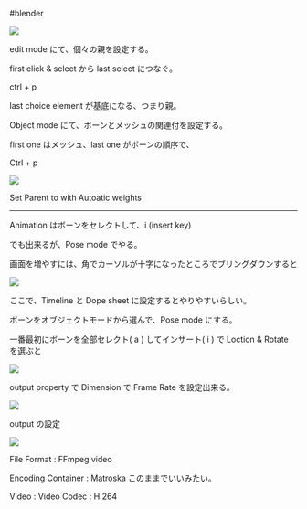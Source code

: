 #blender 



![](image-kmyero3r.png)

edit mode にて、個々の親を設定する。

first click & select から last select につなぐ。

ctrl + p 

last choice element が基底になる、つまり親。

Object mode にて、ボーンとメッシュの関連付を設定する。

first one はメッシュ、last one がボーンの順序で、

Ctrl + p

![](image-kmyesn9p.png)

Set Parent to with Autoatic weights

---

Animation はボーンをセレクトして、i  (insert key) 

でも出来るが、Pose mode でやる。

画面を増やすには、角でカーソルが十字になったところでブリングダウンすると

![](image-kmyetbe6.png)

ここで、Timeline と Dope sheet に設定するとやりやすいらしい。

ボーンをオブジェクトモードから選んで、Pose mode にする。

一番最初にボーンを全部セレクト( a ) してインサート( i ) で Loction & Rotate を選ぶと

![](image-kmyettak.png)

output property で Dimension で Frame Rate を設定出来る。

![](image-kmyeu9r3.png)

output の設定

![](image-kmyeutfq.png)

File Format : FFmpeg video

Encoding  Container : Matroska  このままでいいみたい。

Video : Video Codec :   H.264

